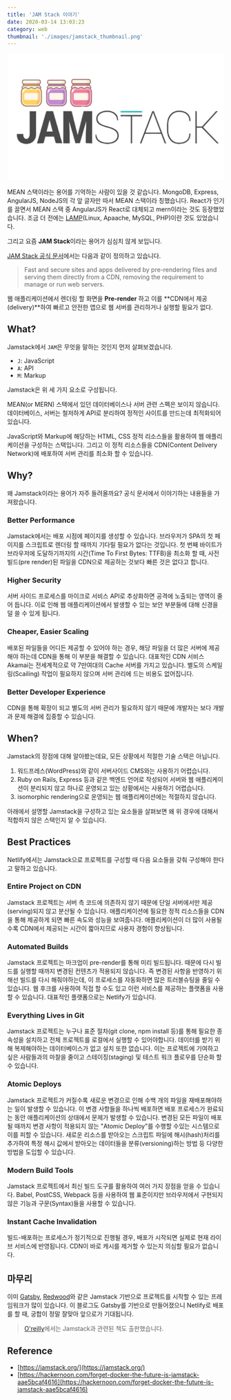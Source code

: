 ```yaml
---
title: 'JAM Stack 이야기'
date: 2020-03-14 13:03:23
category: web
thumbnail: './images/jamstack_thumbnail.png'
---
```


![](./images/jamstack_thumbnail.png)

MEAN 스택이라는 용어를 기억하는 사람이 있을 것 같습니다. MongoDB, Express, AngularJS, NodeJS의 각 앞 글자만 따서 MEAN 스택이라 칭했습니다. React가 인기를 끌면서 MEAN 스택 중 AngularJS가 React로 대체되고 mern이라는 것도 등장했었습니다. 조금 더 전에는 [LAMP](<https://en.wikipedia.org/wiki/LAMP_(software_bundle)>)(Linux, Apaache, MySQL, PHP)이란 것도 있었습니다.

그리고 요즘 **JAM Stack**이라는 용어가 심심치 않게 보입니다.

[JAM Stack 공식 문서](<[https://jamstack.org/](https://jamstack.org/)>)에서는 다음과 같이 정의하고 있습니다.

> Fast and secure sites and apps delivered by pre-rendering files and serving them directly from a CDN, removing the requirement to manage or run web servers.

웹 애플리케이션에서 렌더링 할 화면을 **Pre-render** 하고 이를 **CDN에서 제공(delivery)**하여 빠르고 안전한 앱으로 웹 서버를 관리하거나 실행할 필요가 없다.

## What?

Jamstack에서 `JAM`은 무엇을 말하는 것인지 먼저 살펴보겠습니다.

- `J`: JavaScript
- `A`: API
- `M`: Markup

Jamstack은 위 세 가지 요소로 구성됩니다.

MEAN(or MERN) 스택에서 있던 데이터베이스나 서버 관련 스펙은 보이지 않습니다. 데이터베이스, 서버는 철저하게 API로 분리하여 정적인 사이트를 만드는데 최적화되어 있습니다.

JavaScript와 Markup에 해당하는 HTML, CSS 정적 리소스들을 활용하여 웹 애플리케이션을 구성하는 스택입니다. 그리고 이 정적 리소스들을 CDN(Content Delivery Network)에 배포하여 서버 관리를 최소화 할 수 있습니다.

## Why?

왜 Jamstack이라는 용어가 자주 들려올까요? 공식 문서에서 이야기하는 내용들을 가져왔습니다.

### Better Performance

Jamstack에서는 배포 시점에 페이지를 생성할 수 있습니다. 브라우저가 SPA의 첫 페이지를 스크립트로 렌더링 할 때까지 기다릴 필요가 없다는 것입니다. 첫 번째 바이트가 브라우저에 도달하기까지의 시간(Time To First Bytes: TTFB)을 최소화 할 때, 사전 빌드(pre render)된 파일을 CDN으로 제공하는 것보다 빠른 것은 없다고 합니다.

### Higher Security

서버 사이드 프로세스를 마이크로 서비스 API로 추상화하면 공격에 노출되는 영역이 줄어 듭니다. 이로 인해 웹 애플리케이션에서 발생할 수 있는 보안 부분들에 대해 신경을 덜 쓸 수 있게 됩니다.

### Cheaper, Easier Scaling

배포된 파일들을 어디든 제공할 수 있어야 하는 경우, 해당 파일을 더 많은 서버에 제공해야 하는데 CDN을 통해 이 부분을 해결할 수 있습니다. 대표적인 CDN 서비스 Akamai는 전세계적으로 약 7만여대의 Cache 서버를 가지고 있습니다. 별도의 스케일링(Scailing) 작업이 필요하지 않으며 서버 관리에 드는 비용도 없어집니다.

### Better Developer Experience

CDN을 통해 확장이 되고 별도의 서버 관리가 필요하지 않기 때문에 개발자는 보다 개발과 문제 해결에 집중할 수 있습니다.

## When?

Jamstack의 장점에 대해 알아봤는데요, 모든 상황에서 적절한 기술 스택은 아닙니다.

1. 워드프레스(WordPress)와 같이 서버사이드 CMS와는 사용하기 어렵습니다.
2. Ruby on Rails, Express 등과 같은 백엔드 언어로 작성되어 서버와 웹 애플리케이션이 분리되지 않고 하나로 운영되고 있는 상황에서는 사용하기 어렵습니다.
3. isomorphic rendering으로 운영되는 웹 애플리케이션에는 적절하지 않습니다.

아래에서 설명할 Jamstack을 구성하고 있는 요소들을 살펴보면 왜 위 경우에 대해서 적합하지 않은 스택인지 알 수 있습니다.

## Best Practices

Netlify에서는 Jamstack으로 프로젝트를 구성할 때 다음 요소들을 갖춰 구성해야 한다고 말하고 있습니다.

### Entire Project on CDN

Jamstack 프로젝트는 서버 측 코드에 의존하지 않기 때문에 단일 서버에서만 제공(serving)되지 않고 분산될 수 있습니다. 애플리케이션에 필요한 정적 리소스들을 CDN을 통해 제공하게 되면 빠른 속도와 성능을 보여줍니다. 애플리케이션이 더 많이 사용될수록 CDN에서 제공되는 시간이 짧아지므로 사용자 경험이 향상됩니다.

### Automated Builds

Jamstack 프로젝트는 마크업이 pre-render를 통해 미리 빌드됩니다. 때문에 다시 빌드를 실행할 때까지 변경된 컨텐츠가 적용되지 않습니다. 즉 변경된 사항을 반영하기 위해선 빌드를 다시 해줘야하는데, 이 프로세스를 자동화하면 많은 트러블슈팅을 줄일 수 있습니다. 웹 후크를 사용하여 직접 할 수도 있고 이런 서비스를 제공하는 플랫폼을 사용할 수 있습니다. 대표적인 플랫폼으로는 Netlify가 있습니다.

### Everything Lives in Git

Jamstack 프로젝트는 누구나 표준 절차(git clone, npm install 등)를 통해 필요한 종속성을 설치하고 전체 프로젝트를 로컬에서 실행할 수 있어야합니다. 데이터를 받기 위해 복제해야하는 데이터베이스가 없고 설치 또한 없습니다. 이는 프로젝트에 기여하고 싶은 사람들과의 마찰을 줄이고 스테이징(staging) 및 테스트 워크 플로우를 단순화 할 수 있습니다.

### Atomic Deploys

Jamstack 프로젝트가 커질수록 새로운 변경으로 인해 수백 개의 파일을 재배포해야하는 일이 발생할 수 있습니다. 이 변경 사항들을 하나씩 배포하면 배포 프로세스가 완료되는 동안 애플리케이션의 상태에서 문제가 발생할 수 있습니다. 변경된 모든 파일이 배포될 때까지 변경 사항이 적용되지 않는 "Atomic Deploy"를 수행할 수있는 시스템으로 이를 피할 수 있습니다. 새로운 리소스를 받아오는 스크립트 파일에 해시(hash)처리를 추가하여 특정 해시 값에서 받아오는 데이터들을 분류(versioning)하는 방법 등 다양한 방법을 도입할 수 있습니다.

### Modern Build Tools

Jamstack 프로젝트에서 최신 빌드 도구를 활용하여 여러 가지 장점을 얻을 수 있습니다. Babel, PostCSS, Webpack 등을 사용하여 웹 표준이지만 브라우저에서 구현되지 않은 기능과 구문(Syntax)들을 사용할 수 있습니다.

### Instant Cache Invalidation

빌드-배포하는 프로세스가 정기적으로 진행될 경우, 배포가 시작되면 실제로 현재 라이브 서비스에 반영됩니다. CDN이 바로 캐시를 제거할 수 있는지 의심할 필요가 없습니다.

## 마무리

이미 [Gatsby](https://github.com/gatsbyjs/gatsby), [Redwood](https://github.com/redwoodjs/redwood)와 같은 Jamstack 기반으로 프로젝트를 시작할 수 있는 프레임워크가 많이 있습니다. 이 블로그도 Gatsby를 기반으로 만들어졌으니 Netlify로 배포를 할 때, 궁합이 정말 잘맞아 앞으로가 기대됩니다.

> [O'reilly](https://www.netlify.com/oreilly-jamstack/)에서는 Jamstack과 관련된 책도 출판했습니다.

## Reference

- [https://jamstack.org/](https://jamstack.org/)
- [https://hackernoon.com/forget-docker-the-future-is-jamstack-aae5bcaf4616](https://hackernoon.com/forget-docker-the-future-is-jamstack-aae5bcaf4616)

